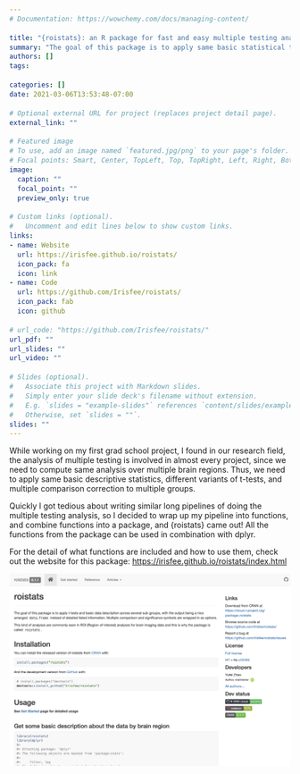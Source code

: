 ```yaml
---
# Documentation: https://wowchemy.com/docs/managing-content/

title: "{roistats}: an R package for fast and easy multiple testing analysis"
summary: "The goal of this package is to apply same basic statistical tests with multiple comparison correction across multiple sub-groups, with the output being a nice arranged data.frame instead of detailed listed information."
authors: []
tags: 

categories: []
date: 2021-03-06T13:53:48-07:00

# Optional external URL for project (replaces project detail page).
external_link: ""

# Featured image
# To use, add an image named `featured.jpg/png` to your page's folder.
# Focal points: Smart, Center, TopLeft, Top, TopRight, Left, Right, BottomLeft, Bottom, BottomRight.
image:
  caption: ""
  focal_point: ""
  preview_only: true

# Custom links (optional).
#   Uncomment and edit lines below to show custom links.
links:
- name: Website
  url: https://irisfee.github.io/roistats/
  icon_pack: fa
  icon: link
- name: Code
  url: https://github.com/Irisfee/roistats/
  icon_pack: fab
  icon: github

# url_code: "https://github.com/Irisfee/roistats/"
url_pdf: ""
url_slides: ""
url_video: ""

# Slides (optional).
#   Associate this project with Markdown slides.
#   Simply enter your slide deck's filename without extension.
#   E.g. `slides = "example-slides"` references `content/slides/example-slides.md`.
#   Otherwise, set `slides = ""`.
slides: ""
---
```

While working on my first grad school project, I found in our research field, the analysis of multiple testing is involved in almost every project, since we need to compute same analysis over multiple brain regions. Thus, we need to apply same basic descriptive statistics, different variants of t-tests, and multiple comparison correction to multiple groups.

Quickly I got tedious about writing similar long pipelines of doing the multiple testing analysis, so I decided to wrap up my pipeline into functions, and combine functions into a package, and {roistats} came out! All the functions from the package can be used in combination with dplyr.

For the detail of what functions are included and how to use them, check out the website for this package: https://irisfee.github.io/roistats/index.html

![](fig1.png)





